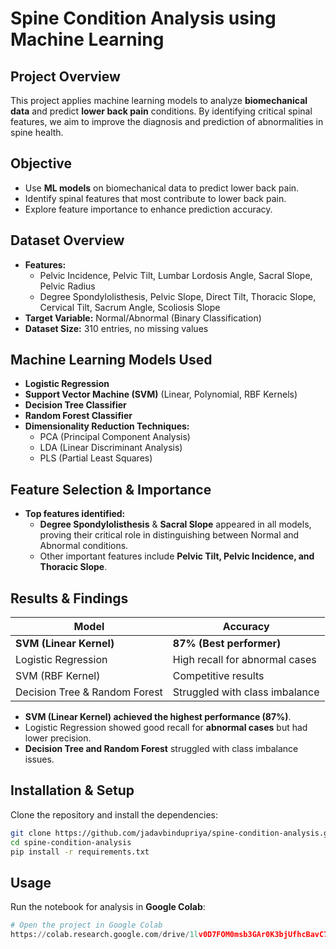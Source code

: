# Spine Condition Analysis using Machine Learning

## **Project Overview**
This project applies machine learning models to analyze **biomechanical data** and predict **lower back pain** conditions. By identifying critical spinal features, we aim to improve the diagnosis and prediction of abnormalities in spine health.

## **Objective**
- Use **ML models** on biomechanical data to predict lower back pain.
- Identify spinal features that most contribute to lower back pain.
- Explore feature importance to enhance prediction accuracy.

## **Dataset Overview**
- **Features:**
  - Pelvic Incidence, Pelvic Tilt, Lumbar Lordosis Angle, Sacral Slope, Pelvic Radius
  - Degree Spondylolisthesis, Pelvic Slope, Direct Tilt, Thoracic Slope, Cervical Tilt, Sacrum Angle, Scoliosis Slope
- **Target Variable:** Normal/Abnormal (Binary Classification)
- **Dataset Size:** 310 entries, no missing values

## **Machine Learning Models Used**
- **Logistic Regression**
- **Support Vector Machine (SVM)** (Linear, Polynomial, RBF Kernels)
- **Decision Tree Classifier**
- **Random Forest Classifier**
- **Dimensionality Reduction Techniques:**
  - PCA (Principal Component Analysis)
  - LDA (Linear Discriminant Analysis)
  - PLS (Partial Least Squares)

## **Feature Selection & Importance**
- **Top features identified:**
  - **Degree Spondylolisthesis** & **Sacral Slope** appeared in all models, proving their critical role in distinguishing between Normal and Abnormal conditions.
  - Other important features include **Pelvic Tilt, Pelvic Incidence, and Thoracic Slope**.

## **Results & Findings**
| Model | Accuracy |
|--------|---------|
| **SVM (Linear Kernel)** | **87% (Best performer)** |
| Logistic Regression | High recall for abnormal cases |
| SVM (RBF Kernel) | Competitive results |
| Decision Tree & Random Forest | Struggled with class imbalance |

- **SVM (Linear Kernel) achieved the highest performance (87%)**.
- Logistic Regression showed good recall for **abnormal cases** but had lower precision.
- **Decision Tree and Random Forest** struggled with class imbalance issues.



## **Installation & Setup**
Clone the repository and install the dependencies:
```bash
git clone https://github.com/jadavbindupriya/spine-condition-analysis.git
cd spine-condition-analysis
pip install -r requirements.txt
```

## **Usage**
Run the notebook for analysis in **Google Colab**:
```python
# Open the project in Google Colab
https://colab.research.google.com/drive/1lv0D7FOM0msb3GAr0K3bjUfhcBavC7HW
```




